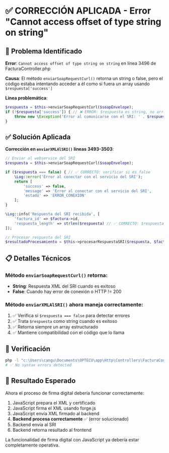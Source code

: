 # ✅ CORRECCIÓN APLICADA - Error "Cannot access offset of type string on string"

## 🐛 Problema Identificado

**Error**: `Cannot access offset of type string on string` en línea 3496 de FacturaController.php

**Causa**: El método `enviarSoapRequestCurl()` retorna un string o false, pero el código estaba intentando acceder a él como si fuera un array usando `$respuesta['success']`

**Línea problemática**:
```php
$respuesta = $this->enviarSoapRequestCurl($soapEnvelope);
if (!$respuesta['success']) { // ❌ ERROR: $respuesta es string, no array
    throw new \Exception('Error al comunicarse con el SRI: ' . $respuesta['error']);
}
```

## ✅ Solución Aplicada

**Corrección en `enviarXMLAlSRI()` líneas 3493-3503**:
```php
// Enviar al webservice del SRI
$respuesta = $this->enviarSoapRequestCurl($soapEnvelope);

if ($respuesta === false) { // ✅ CORRECTO: verificar si es false
    \Log::error('Error al conectar con el servicio del SRI');
    return [
        'success' => false,
        'message' => 'Error al conectar con el servicio del SRI',
        'estado' => 'ERROR_CONEXION'
    ];
}

\Log::info('Respuesta del SRI recibida', [
    'factura_id' => $factura->id,
    'respuesta_length' => strlen($respuesta) // ✅ CORRECTO: $respuesta es string
]);

// Procesar respuesta del SRI
$resultadoProcesamiento = $this->procesarRespuestaSRI($respuesta, $factura); // ✅ CORRECTO
```

## 📋 Detalles Técnicos

### Método `enviarSoapRequestCurl()` retorna:
- **String**: Respuesta XML del SRI cuando es exitoso
- **False**: Cuando hay error de conexión o HTTP != 200

### Método `enviarXMLAlSRI()` ahora maneja correctamente:
1. ✅ Verifica si `$respuesta === false` para detectar errores
2. ✅ Trata `$respuesta` como string cuando es exitoso
3. ✅ Retorna siempre un array estructurado
4. ✅ Mantiene compatibilidad con el código que lo llama

## 🧪 Verificación

```bash
php -l "c:\Users\cangu\Documents\OPTECU\app\Http\Controllers\FacturaController.php"
# ✅ No syntax errors detected
```

## 🎯 Resultado Esperado

Ahora el proceso de firma digital debería funcionar correctamente:
1. JavaScript prepara el XML y certificado
2. JavaScript firma el XML usando forge.js
3. JavaScript envía XML firmado al backend
4. **Backend procesa correctamente** ✅ (error solucionado)
5. Backend envía al SRI
6. Backend retorna resultado al frontend

La funcionalidad de firma digital con JavaScript ya debería estar completamente operativa.

